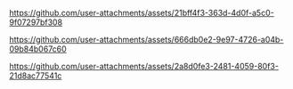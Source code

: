 

https://github.com/user-attachments/assets/21bff4f3-363d-4d0f-a5c0-9f07297bf308



https://github.com/user-attachments/assets/666db0e2-9e97-4726-a04b-09b84b067c60



https://github.com/user-attachments/assets/2a8d0fe3-2481-4059-80f3-21d8ac77541c


